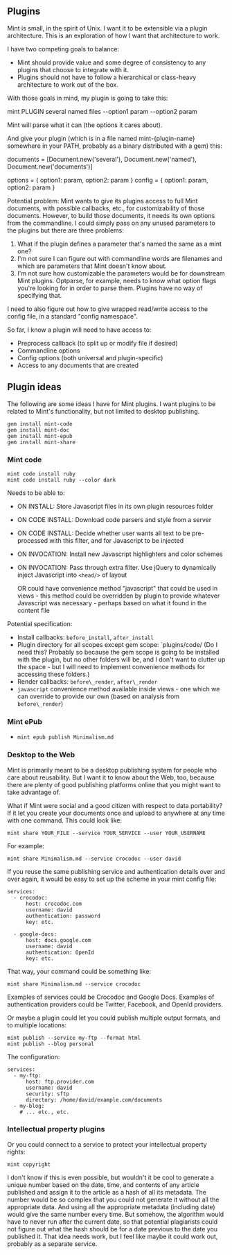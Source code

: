 Plugins
-------

Mint is small, in the spirit of Unix. I want it to be extensible via a plugin architecture. This is an exploration of how I want that architecture to work.

I have two competing goals to balance:

- Mint should provide value and some degree of consistency to any 
  plugins that choose to integrate with it.
- Plugins should not have to follow a hierarchical or class-heavy architecture 
  to work out of the box.

With those goals in mind, my plugin is going to take this:

  mint PLUGIN several named files --option1 param --option2 param

Mint will parse what it can (the options it cares about).

And give your plugin (which is in a file named mint-{plugin-name} somewhere in your PATH, probably as a binary distributed with a gem) this:

  documents = [Document.new('several'), 
               Document.new('named'),
               Document.new('documents')]

  options = { option1: param, option2: param }
  config = { option1: param, option2: param }

Potential problem: Mint wants to give its plugins access to full Mint documents, with possible callbacks, etc., for customizability of those documents. However, to build those documents, it needs its own options from the commandline. I could simply pass on any unused parameters to the plugins but there are three problems:

1. What if the plugin defines a parameter that's named the same as a mint one?
2. I'm not sure I can figure out with commandline words are filenames and which are parameters that Mint doesn't know about.
3. I'm not sure how customizable the parameters would be for downstream Mint plugins. Optparse, for example, needs to know what option flags you're looking for in order to parse them. Plugins have no way of specifying that.

I need to also figure out how to give wrapped read/write access to the config file, in a standard "config namespace".

So far, I know a plugin will need to have access to:

- Preprocess callback (to split up or modify file if desired)
- Commandline options
- Config options (both universal and plugin-specific)
- Access to any documents that are created

Plugin ideas
------------

The following are some ideas I have for Mint plugins. I want plugins to be related to Mint's functionality, but not limited to desktop publishing.

    gem install mint-code
    gem install mint-doc
    gem install mint-epub
    gem install mint-share

### Mint code ###

    mint code install ruby
    mint code install ruby --color dark

Needs to be able to:

- ON INSTALL: Store Javascript files in its own plugin resources folder
- ON CODE INSTALL: Download code parsers and style from a server
- ON CODE INSTALL: Decide whether user wants all text to be pre-processed
  with this filter, and for Javascript to be injected
- ON INVOCATION: Install new Javascript highlighters and color schemes
- ON INVOCATION: Pass through extra filter. Use jQuery to dynamically
  inject Javascript into `<head/>` of layout

  OR could have convenience method "javascript" that could be used in
  views - this method could be overridden by plugin to provide whatever
  Javascript was necessary - perhaps based on what it found in the
  content file

Potential specification:

- Install callbacks: `before_install`, `after_install`
- Plugin directory for all scopes except gem scope: `plugins/code/
  (Do I need this? Probably so because the gem scope is going to be
  installed with the plugin, but no other folders will be, and I don't
  want to clutter up the space - but I will need to implement convenience
  methods for accessing these folders.)
- Render callbacks: `before\_render`, `after\_render`
- `javascript` convenience method available inside views - one which
  we can override to provide our own (based on analysis from `before\_render`)

### Mint ePub ###

- `mint epub publish Minimalism.md`

### Desktop to the Web ###

Mint is primarily meant to be a desktop publishing system for people who care about reusability. But I want it to know about the Web, too, because there are plenty of good publishing platforms online that you might want to take advantage of.

What if Mint were social and a good citizen with respect to data portability? If it let you create your documents once and upload to anywhere at any time with one command. This could look like:

    mint share YOUR_FILE --service YOUR_SERVICE --user YOUR_USERNAME

For example:
    
    mint share Minimalism.md --service crocodoc --user david

If you reuse the same publishing service and authentication details over and over again, it would be easy to set up the scheme in your mint config file:

    services:
      - crocodoc:
          host: crocodoc.com
          username: david
          authentication: password
          key: etc.

      - google-docs:
          host: docs.google.com
          username: david
          authentication: OpenId
          key: etc.

That way, your command could be something like:

    mint share Minimalism.md --service crocodoc

Examples of services could be Crocodoc and Google Docs. Examples of authentication providers could be Twitter, Facebook, and OpenId providers.

Or maybe a plugin could let you could publish multiple output formats, and to multiple locations:

    mint publish --service my-ftp --format html
    mint publish --blog personal

The configuration:

    services:
      - my-ftp:
          host: ftp.provider.com
          username: david
          security: sftp
          directory: /home/david/example.com/documents
      - my-blog:
        # ... etc., etc.

### Intellectual property plugins ###

Or you could connect to a service to protect your intellectual property rights:

    mint copyright

I don't know if this is even possible, but wouldn't it be cool to generate a unique number based on the date, time, and contents of any article published and assign it to the article as a hash of all its metadata. The number would be so complex that you could not generate it without all the appropriate data. And using all the appropriate metadata (including date) would give the same number every time. But somehow, the algorithm would have to never run after the current date, so that potential plagiarists could not figure out what the hash should be for a date previous to the date you published it. That idea needs work, but I feel like maybe it could work out, probably as a separate service.
